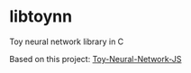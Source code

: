 # libtoynn

Toy neural network library in C

Based on this project: [Toy-Neural-Network-JS](https://github.com/CodingTrain/Toy-Neural-Network-JS)
